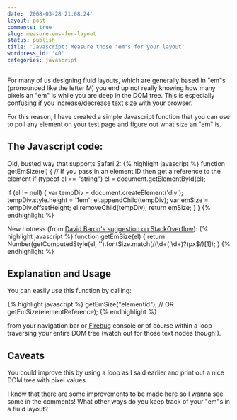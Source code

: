 ```yaml
---
date: '2008-03-28 21:08:24'
layout: post
comments: true
slug: measure-ems-for-layout
status: publish
title: 'Javascript: Measure those "em"s for your layout'
wordpress_id: '40'
categories: javascript
---
```


For many of us designing fluid layouts, which are generally based in "em"s (pronounced like the letter M) you end up not really knowing how many pixels an "em" is while you are deep in the DOM tree. This is especially confusing if you increase/decrease text size with your browser.

For this reason, I have created a simple Javascript function that you can use to poll any element on your test page and figure out what size an "em" is.

## The Javascript code:

Old, busted way that supports Safari 2:
{% highlight javascript %}
function getEmSize(el) {
  // If you pass in an element ID then get a reference to the element
  if (typeof el == "string") el = document.getElementById(el);
  
  if (el != null) {
    var tempDiv = document.createElement('div');
    tempDiv.style.height = '1em';
    el.appendChild(tempDiv);
    var emSize = tempDiv.offsetHeight;
    el.removeChild(tempDiv);
    return emSize;
  }
}
{% endhighlight %}

New hotness (from [David Baron's suggestion on StackOverflow](http://stackoverflow.com/questions/4571813/why-is-this-javascript-function-so-slow-on-firefox)):
{% highlight javascript %}
function getEmSize(el) {
    return Number(getComputedStyle(el, '').fontSize.match(/(\d+(\.\d+)?)px$/)[1]);
}
{% endhighlight %}

## Explanation and Usage

You can easily use this function by calling:

{% highlight javascript %}
    getEmSize("elementid");
    // OR
    getEmSize(elementReference);
{% endhighlight %}

from your navigation bar or [Firebug](http://getfirebug.com) console or of course within a loop traversing your entire DOM tree (watch out for those text nodes though!).

## Caveats

You could improve this by using a loop as I said earlier and print out a nice DOM tree with pixel values.

I know that there are some improvements to be made here so I wanna see some in the comments! What other ways do you keep track of your "em"s in a fluid layout?
